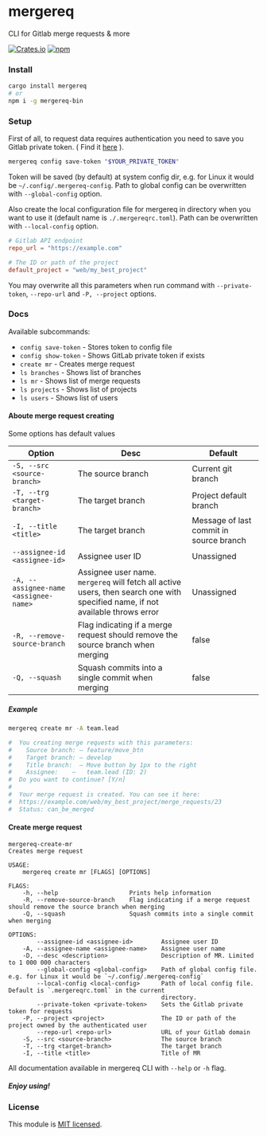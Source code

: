 # mergereq
CLI for Gitlab merge requests & more


[![Crates.io](https://img.shields.io/crates/v/mergereq)](https://crates.io/crates/mergereq)
[![npm](https://img.shields.io/npm/v/mergereq-bin)](https://www.npmjs.com/package/mergereq-bin)

### Install
```sh
cargo install mergereq
# or
npm i -g mergereq-bin
```


### Setup
First of all, to request data requires authentication you need to save you Gitlab private token.
( Find it [here](https://docs.gitlab.com/ee/user/profile/personal_access_tokens.html) ).
```sh
mergereq config save-token "$YOUR_PRIVATE_TOKEN"
```
Token will be saved (by default) at system config dir, e.g. for Linux it would be `~/.config/.mergereq-config`.
Path to global config can be overwritten with `--global-config` option.


Also create the local configuration file for mergereq in directory when you want to use it
(default name is `./.mergereqrc.toml`). Path can be overwritten with `--local-config` option.
```toml
# Gitlab API endpoint
repo_url = "https://example.com"

# The ID or path of the project
default_project = "web/my_best_project"
```

You may overwrite all this parameters when run command with `--private-token`, `--repo-url` and `-P, --project` options.


### Docs

Available subcommands:
* `config save-token` - Stores token to config file
* `config show-token` - Shows GitLab private token if exists
* `create mr` - Creates merge request
* `ls branches` - Shows list of branches
* `ls mr` - Shows list of merge requests
* `ls projects` - Shows list of projects
* `ls users` - Shows list of users

#### Aboute merge request creating
Some options has default values

| Option                                | Desc                                                                                                                           | Default                                 |
| ------------------------------------- | ------------------------------------------------------------------------------------------------------------------------------ | --------------------------------------- |
| `-S, --src <source-branch>`           | The source branch                                                                                                              | Current git branch                      |
| `-T, --trg <target-branch>`           | The target branch                                                                                                              | Project default branch                  |
| `-I, --title <title>`                 | The target branch                                                                                                              | Message of last commit in source branch |
| `--assignee-id <assignee-id>`         | Assignee user ID                                                                                                               | Unassigned                              |
| `-A, --assignee-name <assignee-name>` | Assignee user name. `mergereq` will fetch all active users, then search one with specified name, if not available throws error | Unassigned                              |
| `-R, --remove-source-branch`          | Flag indicating if a merge request should remove the source branch when merging                                                | false                                   |
| `-Q, --squash`                        | Squash commits into a single commit when merging                                                                               | false                                   |


##### Example
```sh
mergereq create mr -A team.lead

#  You creating merge requests with this parameters:
#    Source branch: — feature/move_btn
#    Target branch: — develop
#    Title branch:  — Move button by 1px to the right
#    Assignee:    —   team.lead (ID: 2)
#  Do you want to continue? [Y/n]
#
#  Your merge request is created. You can see it here:
#  https://example.com/web/my_best_project/merge_requests/23
#  Status: can_be_merged

```

#### Create merge request
```
mergereq-create-mr
Creates merge request

USAGE:
    mergereq create mr [FLAGS] [OPTIONS]

FLAGS:
    -h, --help                    Prints help information
    -R, --remove-source-branch    Flag indicating if a merge request should remove the source branch when merging
    -Q, --squash                  Squash commits into a single commit when merging

OPTIONS:
        --assignee-id <assignee-id>        Assignee user ID
    -A, --assignee-name <assignee-name>    Assignee user name
    -D, --desc <description>               Description of MR. Limited to 1 000 000 characters
        --global-config <global-config>    Path of global config file. e.g. for Linux it would be `~/.config/.mergereq-config`
        --local-config <local-config>      Path of local config file. Default is `.mergereqrc.toml` in the current
                                           directory.
        --private-token <private-token>    Sets the Gitlab private token for requests
    -P, --project <project>                The ID or path of the project owned by the authenticated user
        --repo-url <repo-url>              URL of your Gitlab domain
    -S, --src <source-branch>              The source branch
    -T, --trg <target-branch>              The target branch
    -I, --title <title>                    Title of MR

```

All documentation available in mergereq CLI with `--help` or `-h` flag.

##### Enjoy using!

### License

This module is [MIT licensed](./LICENSE).
